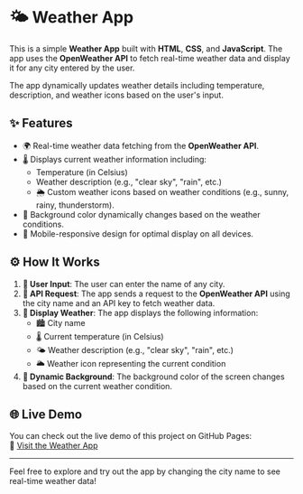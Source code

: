 # 🌤️ Weather App

This is a simple **Weather App** built with **HTML**, **CSS**, and **JavaScript**. The app uses the **OpenWeather API** to fetch real-time weather data and display it for any city entered by the user.

The app dynamically updates weather details including temperature, description, and weather icons based on the user's input.

## ✨ Features

- 🌍 Real-time weather data fetching from the **OpenWeather API**.
- 🌡️ Displays current weather information including:
  - Temperature (in Celsius)
  - Weather description (e.g., "clear sky", "rain", etc.)
  - 🌦️ Custom weather icons based on weather conditions (e.g., sunny, rainy, thunderstorm).
- 🎨 Background color dynamically changes based on the weather conditions.
- 📱 Mobile-responsive design for optimal display on all devices.

## ⚙️ How It Works

1. **📝 User Input**: The user can enter the name of any city.
2. **📡 API Request**: The app sends a request to the **OpenWeather API** using the city name and an API key to fetch weather data.
3. **🌈 Display Weather**: The app displays the following information:
   - 🏙️ City name
   - 🌡️ Current temperature (in Celsius)
   - 🌤️ Weather description (e.g., "clear sky", "rain", etc.)
   - 🌥️ Weather icon representing the current condition
4. **🌈 Dynamic Background**: The background color of the screen changes based on the current weather condition.

## 🌐 Live Demo

You can check out the live demo of this project on GitHub Pages:  
🔗 [Visit the Weather App](https://sudhanshukadu-dev.github.io/Weather-App/)

---

Feel free to explore and try out the app by changing the city name to see real-time weather data!

